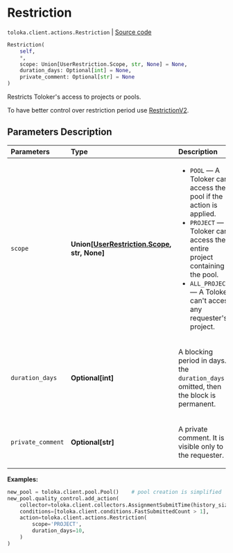 # Restriction
`toloka.client.actions.Restriction` | [Source code](https://github.com/Toloka/toloka-kit/blob/v1.2.3/src/client/actions.py#L38)

```python
Restriction(
    self,
    *,
    scope: Union[UserRestriction.Scope, str, None] = None,
    duration_days: Optional[int] = None,
    private_comment: Optional[str] = None
)
```

Restricts Toloker's access to projects or pools.


To have better control over restriction period use [RestrictionV2](toloka.client.actions.RestrictionV2.md).

## Parameters Description

| Parameters | Type | Description |
| :----------| :----| :-----------|
`scope`|**Union\[[UserRestriction.Scope](toloka.client.user_restriction.UserRestriction.Scope.md), str, None\]**|<ul> <li>`POOL` — A Toloker can&#x27;t access the pool if the action is applied.</li> <li>`PROJECT` — A Toloker can&#x27;t access the entire project containing the pool.</li> <li>`ALL_PROJECTS` — A Toloker can&#x27;t access any requester&#x27;s project.</li> </ul>
`duration_days`|**Optional\[int\]**|<p>A blocking period in days. If the `duration_days` is omitted, then the block is permanent.</p>
`private_comment`|**Optional\[str\]**|<p>A private comment. It is visible only to the requester.</p>

**Examples:**


```python
new_pool = toloka.client.pool.Pool()    # pool creation is simplified
new_pool.quality_control.add_action(
    collector=toloka.client.collectors.AssignmentSubmitTime(history_size=5, fast_submit_threshold_seconds=20),
    conditions=[toloka.client.conditions.FastSubmittedCount > 1],
    action=toloka.client.actions.Restriction(
        scope='PROJECT',
        duration_days=10,
    )
)
```
